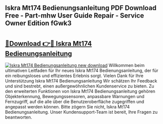 ## Iskra Mt174 Bedienungsanleitung PDF Download Free - Part-mhw User Guide Repair - Service Owner Edition fGwk3

# <h2><a href="http://df3gik1.blite.top/?on=Iskra+Mt174+Bedienungsanleitung">🔗Download 👉🔴 Iskra Mt174 Bedienungsanleitung</a></h2>

[![Iskra Mt174 Bedienungsanleitung new download](https://i.imgur.com/lujVjoI.png)](http://df3gik1.blite.top/?on=Iskra+Mt174+Bedienungsanleitung)
Willkommen beim ultimativen Leitfaden für Ihr neues Iskra Mt174 Bedienungsanleitung, der für ein reibungsloses und effizientes Erlebnis sorgt. Vielen Dank für Ihre Unterstützung Iskra Mt174 Bedienungsanleitung Wir schätzen Ihr Feedback und sind bestrebt, einen außergewöhnlichen Kundenservice zu bieten. Zu den erweiterten Funktionen von Iskra Mt174 Bedienungsanleitung gehören Objekterkennung, Bewegungssensoren, anpassbare Warnungen und Fernzugriff, auf die alle über die Benutzeroberfläche zugegriffen und angepasst werden können. Bitte zögern Sie nicht, Iskra Mt174 Bedienungsanleitung. Unser Kundensupport-Team ist bereit, Ihre Fragen zu beantworten.
